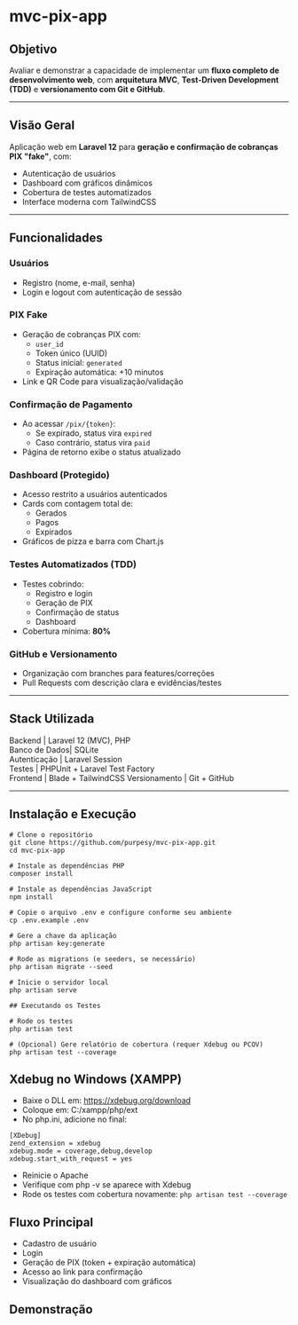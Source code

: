 # mvc-pix-app

##  Objetivo  
Avaliar e demonstrar a capacidade de implementar um **fluxo completo de desenvolvimento web**, com **arquitetura MVC**, **Test-Driven Development (TDD)** e **versionamento com Git e GitHub**.

---

## Visão Geral  
Aplicação web em **Laravel 12** para **geração e confirmação de cobranças PIX "fake"**, com:

- Autenticação de usuários
- Dashboard com gráficos dinâmicos
- Cobertura de testes automatizados
- Interface moderna com TailwindCSS

---

##  Funcionalidades

### Usuários
- Registro (nome, e-mail, senha)
- Login e logout com autenticação de sessão

### PIX Fake
- Geração de cobranças PIX com:
  - `user_id`
  - Token único (UUID)
  - Status inicial: `generated`
  - Expiração automática: +10 minutos
- Link e QR Code para visualização/validação

### Confirmação de Pagamento
- Ao acessar `/pix/{token}`:
  - Se expirado, status vira `expired`
  - Caso contrário, status vira `paid`
- Página de retorno exibe o status atualizado

### Dashboard (Protegido)
- Acesso restrito a usuários autenticados
- Cards com contagem total de:
  - Gerados
  - Pagos
  - Expirados
- Gráficos de pizza e barra com Chart.js

### Testes Automatizados (TDD)
- Testes cobrindo:
  - Registro e login
  - Geração de PIX
  - Confirmação de status
  - Dashboard
- Cobertura mínima: **80%**

### GitHub e Versionamento
- Organização com branches para features/correções
- Pull Requests com descrição clara e evidências/testes

---

##  Stack Utilizada

Backend       | Laravel 12 (MVC), PHP                 
Banco de Dados| SQLite                                
Autenticação  | Laravel Session                      
Testes        | PHPUnit + Laravel Test Factory       
Frontend      | Blade + TailwindCSS
Versionamento | Git + GitHub                        

---

## Instalação e Execução

```
# Clone o repositório
git clone https://github.com/purpesy/mvc-pix-app.git
cd mvc-pix-app

# Instale as dependências PHP
composer install

# Instale as dependências JavaScript
npm install

# Copie o arquivo .env e configure conforme seu ambiente
cp .env.example .env

# Gere a chave da aplicação
php artisan key:generate

# Rode as migrations (e seeders, se necessário)
php artisan migrate --seed

# Inicie o servidor local
php artisan serve

## Executando os Testes

# Rode os testes
php artisan test

# (Opcional) Gere relatório de cobertura (requer Xdebug ou PCOV)
php artisan test --coverage
```

## Xdebug no Windows (XAMPP)

- Baixe o DLL em: https://xdebug.org/download
- Coloque em: C:/xampp/php/ext
- No php.ini, adicione no final:
```
[XDebug]
zend_extension = xdebug
xdebug.mode = coverage,debug,develop
xdebug.start_with_request = yes
```
- Reinicie o Apache
- Verifique com php -v se aparece with Xdebug
- Rode os testes com cobertura novamente:
```php artisan test --coverage```

## Fluxo Principal

- Cadastro de usuário
- Login
- Geração de PIX (token + expiração automática)
- Acesso ao link para confirmação
- Visualização do dashboard com gráficos

## Demonstração
